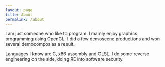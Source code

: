 ```yaml
---
layout: page
title: About
permalink: /about
---
```


I am just someone who like to program. I mainly enjoy graphics programming using OpenGL.
I did a few demoscene productions and won several democompos as a result.

Languages I know are C, x86 assembly and GLSL.
I do some reverse engineering on the side, doing RE into software security.